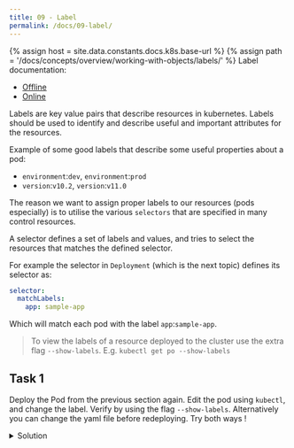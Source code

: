 ```yaml
---
title: 09 - Label
permalink: /docs/09-label/
---
```

{% assign host = site.data.constants.docs.k8s.base-url %}
{% assign path = '/docs/concepts/overview/working-with-objects/labels/' %}
Label documentation:
* [Offline]({{host.offline}}{{path}})
* [Online]({{host.online}}{{path}})

Labels are key value pairs that describe resources in kubernetes. Labels should be used to identify and describe useful and important attributes for the resources.

Example of some good labels that describe some useful properties about a pod:
- `environment`:`dev`, `environment`:`prod`
- `version`:`v10.2`, `version`:`v11.0`

The reason we want to assign proper labels to our resources (pods especially) is to utilise the various `selectors` that are specified in many control resources.

A selector defines a set of labels and values, and tries to select the resources that matches the defined selector.

For example the selector in `Deployment` (which is the next topic) defines its selector as:

```YAML
selector:
  matchLabels:
    app: sample-app
```
Which will match each pod with the label `app`:`sample-app`.

> To view the labels of a resource deployed to the cluster use the extra flag `--show-labels`. E.g. `kubectl get po --show-labels`

## Task 1
Deploy the Pod from the previous section again.
Edit the pod using `kubectl`, and change the label. Verify by using the flag `--show-labels`. Alternatively you can change the yaml file before redeploying. Try both ways !

<details>
 <summary>Solution</summary>
 <div markdown="1">

### Solution: Labels and pods

 - `kubectl edit/[pod-name]` opens a editor. Change the label there.
 - Or just edit the .yaml file in your favourite editor before redeploying.
 - Verify by `kubectl get po --show-labels`

 ```yaml
 kind: Pod
 metadata:
   name: myapp-pod
   labels:
     newLabel: helloWorld
```

 </div>
</details>
